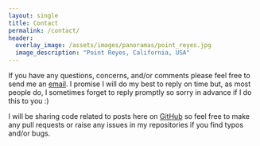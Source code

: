 ```yaml
---
layout: single
title: Contact
permalink: /contact/
header:
  overlay_image: /assets/images/panoramas/point_reyes.jpg
  image_description: "Point Reyes, California, USA"
---
```


If you have any questions, concerns, and/or comments please feel free to send me an [email][email]. I promise I will do my best to reply on time but, as most people do, I sometimes forget to reply promptly so sorry in advance if I do this to you :)

I will be sharing code related to posts here on [GitHub][gh] so feel free to make any pull requests or raise any issues in my repositories if you find typos and/or bugs.

[gh]: [{{site.githubrepo}}]
[email]: mailto:{{site.email}}